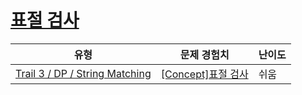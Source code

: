 # [표절 검사](https://www.codetree.ai/trails/complete/curated-cards/intro-dp-lcs-2)

|유형|문제 경험치|난이도|
|---|---|---|
|[Trail 3 / DP / String Matching](https://www.codetree.ai/trail-info/novice-high/)|[[Concept]표절 검사](https://www.codetree.ai/trails/complete/curated-cards/intro-dp-lcs-2/)|쉬움|

